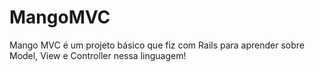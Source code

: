 # MangoMVC

<p>Mango MVC é um projeto básico que fiz com Rails para aprender sobre Model, View e Controller nessa linguagem!</p>
